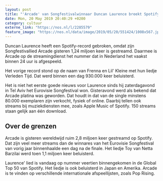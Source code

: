 ```yaml
---
layout: post
title: "'Arcade' van Songfestivalwinnaar Duncan Laurence breekt Spotify-record"
date: Mon, 20 May 2019 20:40:29 +0200
category: cultuur
externe_link: "https://nos.nl/l/2285579"
feature_image: "https://nos.nl/data/image/2019/05/20/551424/1008x567.jpg"
---
```


<p>Duncan Laurence heeft een Spotify-record gebroken, omdat zijn Songfestivallied Arcade gisteren 1,24 miljoen keer is gestreamd. Daarmee is Arcade op de streamingdienst het nummer dat in Nederland het vaakst binnen 24 uur is afgespeeld.</p>
<p>Het vorige record stond op de naam van Frenna en Lil' Kleine met hun liedje Verleden Tijd. Dat werd binnen een dag 930.000 keer beluisterd.</p>
<p>Het is niet het eerste goede nieuws voor Laurence sinds hij zaterdagavond in Tel Aviv het Eurovisie Songfestival won. Gisteravond werd als bekend dat Arcade platina was geworden. Dat houdt in dat van de single minstens 80.000 exemplaren zijn verkocht, fysiek of online. Daarbij tellen ook streams bij muziekdiensten mee, zoals Apple Music of Spotify. 150 streams staan gelijk aan één download.</p>
<h2>Over de grenzen</h2>
<p>Arcade is gisteren wereldwijd ruim 2,8 miljoen keer gestreamd op Spotify. Dat zijn veel meer streams dan de winnares van het Eurovisie Songfestival van vorig jaar binnenhaalde een dag na de finale. Het liedje Toy van Netta Barzilai werd toen 1,1 miljoen keer beluisterd.</p>
<p>Laurence' lied is vandaag op nummer veertien binnengekomen in de Global Top 50 van Spotify. Het liedje is ook beluisterd in Japan en Amerika. Arcade is te vinden op verschillende internationale afspeellijsten, zoals Pop Rising.</p>
